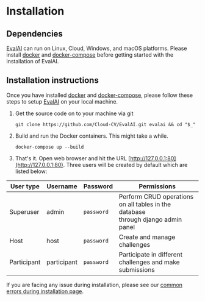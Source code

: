 # Installation

## Dependencies

[EvalAI] can run on Linux, Cloud, Windows, and macOS platforms. Please install [docker] and [docker-compose] before getting started with the installation of EvalAI.

## Installation instructions

Once you have installed [docker] and [docker-compose], please follow these steps to setup [EvalAI] on your local machine.

1. Get the source code on to your machine via git

   ```shell
   git clone https://github.com/Cloud-CV/EvalAI.git evalai && cd "$_"
   ```

2. Build and run the Docker containers. This might take a while.

   ```
   docker-compose up --build
   ```

3. That's it. Open web browser and hit the URL [http://127.0.0.1:80](http://127.0.0.1:80). Three users will be created by default which are listed below:

| User type   | Username    | Password   | Permissions                                                                            |
| ----------- | ----------- | ---------- | -------------------------------------------------------------------------------------- |
| Superuser   | admin       | `password` | Perform CRUD operations on all tables in the database<br /> through django admin panel |
| Host        | host        | `password` | Create and manage challenges                                                           |
| Participant | participant | `password` | Participate in different challenges and make submissions                               |

If you are facing any issue during installation, please see our [common errors during installation page](https://evalai.readthedocs.io/en/latest/faq(developers).html#common-errors-during-installation).

[evalai-cli]: https://cli.eval.ai/
[evalai]: http://eval.ai
[docker-compose]: https://docs.docker.com/compose/install/
[docker]: https://docs.docker.com/install/linux/docker-ce/ubuntu/
